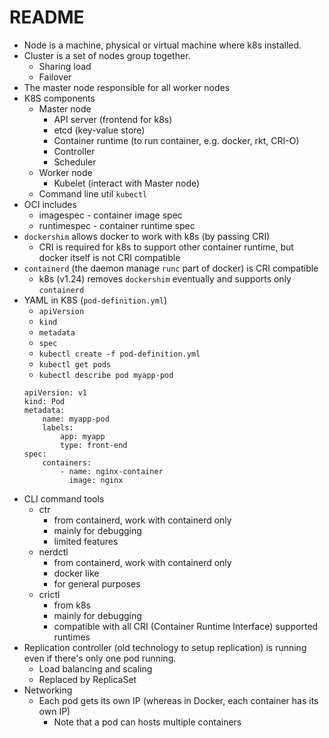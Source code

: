 # README

- Node is a machine, physical or virtual machine where k8s installed.
- Cluster is a set of nodes group together.
    - Sharing load
    - Failover
- The master node responsible for all worker nodes
- K8S components
    - Master node
        - API server (frontend for k8s)
        - etcd (key-value store)
        - Container runtime (to run container, e.g. docker, rkt, CRI-O)
        - Controller
        - Scheduler
    - Worker node
        - Kubelet (interact with Master node)
    - Command line util `kubectl`
- OCI includes
    - imagespec - container image spec
    - runtimespec - container runtime spec
- `dockershim` allows docker to work with k8s (by passing CRI)
    - CRI is required for k8s to support other container runtime, but docker itself is not CRI compatible
- `containerd` (the daemon manage `runc` part of docker) is CRI compatible
    - k8s (v1.24) removes `dockershim` eventually and supports only `containerd`
- YAML in K8S (`pod-definition.yml`)
    - `apiVersion`
    - `kind`
    - `metadata`
    - `spec`
    - `kubectl create -f pod-definition.yml`
    - `kubectl get pods`
    - `kubectl describe pod myapp-pod`
    ```
    apiVersion: v1
    kind: Pod
    metadata:
        name: myapp-pod
        labels:
            app: myapp
            type: front-end
    spec:
        containers:
            - name: nginx-container
              image: nginx    
    ```          
- CLI command tools
    - ctr
        - from containerd, work with containerd only
        - mainly for debugging
        - limited features
    - nerdctl
        - from containerd, work with containerd only
        - docker like
        - for general purposes
    - crictl
        - from k8s
        - mainly for debugging
        - compatible with all CRI (Container Runtime Interface) supported runtimes
- Replication controller (old technology to setup replication) is running even if there's only one pod running.
    - Load balancing and scaling
    - Replaced by ReplicaSet
- Networking
    - Each pod gets its own IP (whereas in Docker, each container has its own IP)
        - Note that a pod can hosts multiple containers
